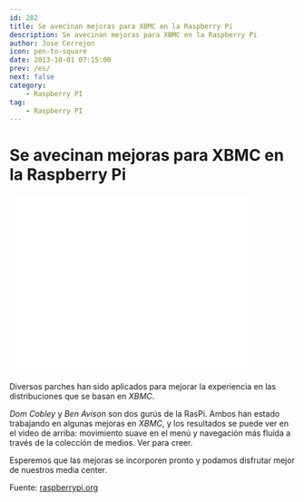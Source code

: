 ```yaml
---
id: 282
title: Se avecinan mejoras para XBMC en la Raspberry Pi
description: Se avecinan mejoras para XBMC en la Raspberry Pi
author: Jose Cerrejon
icon: pen-to-square
date: 2013-10-01 07:15:00
prev: /es/
next: false
category:
    - Raspberry PI
tag:
    - Raspberry PI
---
```


# Se avecinan mejoras para XBMC en la Raspberry Pi

<iframe width="420" height="315" src="//www.youtube.com/embed/ErWF2sYgJec" frameborder="0" allowfullscreen></iframe>

Diversos parches han sido aplicados para mejorar la experiencia en las distribuciones que se basan en _XBMC_.

_Dom Cobley_ y *Ben Aviso*n son dos gurús de la RasPi. Ambos han estado trabajando en algunas mejoras en _XBMC_, y los resultados se puede ver en el video de arriba: movimiento suave en el menú y navegación más fluída a través de la colección de medios. Ver para creer.

Esperemos que las mejoras se incorporen pronto y podamos disfrutar mejor de nuestros media center.

Fuente: [raspberrypi.org](https://www.raspberrypi.org/archives/4986)
